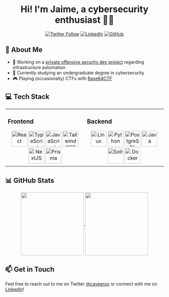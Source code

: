 <div align="center">

# Hi! I'm Jaime, a cybersecurity enthusiast 👨‍💻

[![Twitter Follow](https://img.shields.io/twitter/follow/caveeroo?style=social)](https://twitter.com/caveeroo)
[![LinkedIn](https://img.shields.io/badge/linkedin-%230077B5.svg?&style=for-the-badge&logo=linkedin&logoColor=white)](https://linkedin.com/in/jaime-cavero-s%C3%A1nchez/)
[![GitHub](https://img.shields.io/badge/github-%2324292e.svg?&style=for-the-badge&logo=github&logoColor=white)](https://github.com/caveeroo)

</div>

## 🚀 About Me

- 🔭 Working on a [private offensive security dev project](https://github.com/caveeroo) regarding infrastructure automation
- 🌱 Currently studying an undergraduate degree in cybersecurity
- 🎮 Playing (occasionally) CTFs with [Base64CTF](https://base64ctf.com/)

## 💻 Tech Stack

<table>
<tr>
<td valign="top" width="50%">

### Frontend
<div align="center">
<img src="https://profilinator.rishav.dev/skills-assets/react-original-wordmark.svg" alt="React" height="50" />
<img src="https://profilinator.rishav.dev/skills-assets/typescript-original.svg" alt="TypeScript" height="50" />
<img src="https://profilinator.rishav.dev/skills-assets/javascript-original.svg" alt="JavaScript" height="50" />
<img src="https://profilinator.rishav.dev/skills-assets/tailwindcss.svg" alt="Tailwind CSS" height="50" />
<img src="https://profilinator.rishav.dev/skills-assets/nextjs.png" alt="NextJS" height="50" />
<img src="https://profilinator.rishav.dev/skills-assets/prisma.png" alt="Prisma" height="50" />
</div>

</td>
<td valign="top" width="50%">

### Backend
<div align="center">
<img src="https://profilinator.rishav.dev/skills-assets/linux-original.svg" alt="Linux" height="50" />
<img src="https://profilinator.rishav.dev/skills-assets/python-original.svg" alt="Python" height="50" />
<img src="https://profilinator.rishav.dev/skills-assets/postgresql-original-wordmark.svg" alt="PostgreSQL" height="50" />
<img src="https://profilinator.rishav.dev/skills-assets/java-original-wordmark.svg" alt="Java" height="50" />
<img src="https://profilinator.rishav.dev/skills-assets/apache_solr-icon.svg" alt="Solr" height="50" />
<img src="https://profilinator.rishav.dev/skills-assets/docker-original-wordmark.svg" alt="Docker" height="50" />
</div>
</td>
</tr>
</table>

## 📊 GitHub Stats

<div align="center">
<a href="https://github.com/caveeroo">
  <img height=200 align="center" src="https://readmestats-kjrs.vercel.app/api?username=caveeroo&show=prs_merged,prs_merged_percentage,include_all_commits&show_icons=true&theme=transparent" />
</a>
<a href="https://github.com/caveeroo">
  <img height=200 align="center" src="https://readmestats-kjrs.vercel.app/api/top-langs?username=caveeroo&hide=javascript,html,css,scss&theme=transparent&layout=compact&langs_count=6&card_width=360" />
</a>
</div>

## 📫 Get in Touch

Feel free to reach out to me on Twitter [@caveeroo](https://twitter.com/caveeroo) or connect with me on [LinkedIn](https://linkedin.com/in/jaime-cavero-s%C3%A1nchez/)!
